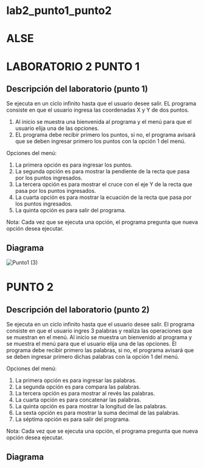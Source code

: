 # lab2_punto1_punto2
ALSE
============
LABORATORIO 2 
PUNTO  1
===========================

Descripción del laboratorio (punto 1)
-------------------------------

Se ejecuta en un ciclo infinito hasta que el usuario desee salir.
EL programa consiste en que el usuario ingresa las coordenadas X y Y de dos puntos.
1. Al inicio se muestra una bienvenida al programa y el menú para que el usuario elija una de las opciones.
2. EL programa debe recibir primero los puntos, si no, el programa avisará que se deben ingresar primero los puntos con la opción 1 del menú.

Opciones del menú:

1. La primera opción es para ingresar los puntos.
2. La segunda opción es para mostrar la pendiente de la recta que pasa por los puntos ingresados.
3. La tercera opción es para mostrar el cruce con el eje Y de la recta que pasa por los puntos ingresados.
4. La cuarta opción es para mostrar la ecuación de la recta que pasa por los puntos ingresados.
5. La quinta opción es para salir del programa.

Nota: Cada vez que se ejecuta una opción, el programa pregunta que nueva opción desea ejecutar.

Diagrama
--------
![Punto1 (3)](https://user-images.githubusercontent.com/69484071/92821812-149f1980-f391-11ea-8424-1c88a8a6918f.jpg)

PUNTO 2
==========
Descripción del laboratorio (punto 2)
-------------------
Se ejecuta en un ciclo infinito hasta que el usuario desee salir.
El programa consiste en que el usuario ingres 3 palabras y realiza las operaciones que se muestran en el menú.
Al inicio se muestra un bienvenido al programa y se muestra el menú para que el usuario elija una de las opciones.
El programa debe recibir primero las palabras, si no, el programa avisará que se deben ingresar primero dichas palabras con la opción 1 del menú.

Opciones del menú:

1. La primera opción es para ingresar las palabras.
2. La segunda opción es para compara las palabras.
3. La tercera opción es para mostrar al revés las palabras.
4. La cuarta opción es para concatenar las palabras.
5. La quinta opción es para mostrar la longitud de las palabras.
6. La sexta opción es para mostrar la suma decimal de las palabras.
7. La séptima opción es para salir del programa.

Nota: Cada vez que se ejecuta una opción, el programa pregunta que nueva opción desea ejecutar.

Diagrama
-----------






